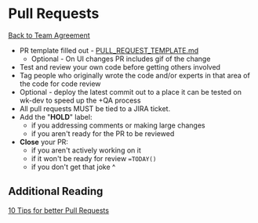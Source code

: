 Pull Requests
===============================
[Back to Team Agreement](README.md)

* PR template filled out - [PULL_REQUEST_TEMPLATE.md](../../PULL_REQUEST_TEMPLATE.md)
   * Optional - On UI changes PR includes gif of the change
* Test and review your own code before getting others involved
* Tag people who originally wrote the code and/or experts in that area of the code for code review
* Optional - deploy the latest commit out to a place it can be tested on wk-dev to speed up the +QA process
* All pull requests MUST be tied to a JIRA ticket.
* Add the "**HOLD**" label:
  * if you addressing comments or making large changes
  * if you aren't ready for the PR to be reviewed
* **Close** your PR:
  * if you aren't actively working on it
  * if it won't be ready for review `=TODAY()`
  * if you don't get that joke ^

## Additional Reading
[10 Tips for better Pull Requests](http://blog.ploeh.dk/2015/01/15/10-tips-for-better-pull-requests/)
